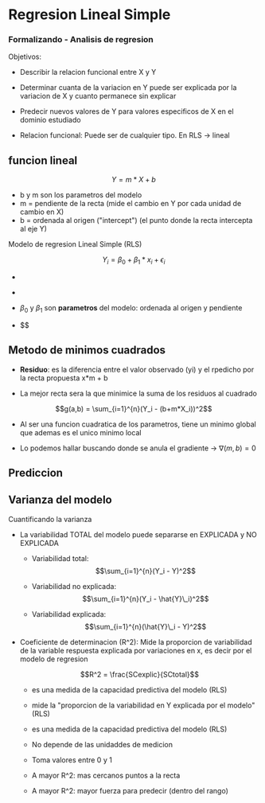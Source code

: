 # Regresion Lineal Simple

### Formalizando - Analisis de regresion

Objetivos:

- Describir la relacion funcional entre X y Y

- Determinar cuanta de la variacion en Y puede ser explicada por la variacion de X y cuanto permanece sin explicar

- Predecir nuevos valores de Y para valores especificos de X en el dominio estudiado

- Relacion funcional: Puede ser de cualquier tipo.
  En RLS -> lineal

## funcion lineal

$$
Y = m*X+b
$$

- b y m son los parametros del modelo
- m = pendiente de la recta (mide el cambio en Y por cada unidad de cambio en X)
- b = ordenada al origen ("intercept") (el punto donde la recta intercepta al eje Y)

Modelo de regresion Lineal Simple (RLS)

$$
Y_i = \beta_0 + \beta_1 * x_i + \epsilon_i
$$

- $$
  $$

- $$
  $$

- $\beta_0$ y $\beta_1$ son **parametros** del modelo: ordenada al origen y pendiente

- $$

## Metodo de minimos cuadrados

- **Residuo**: es la diferencia entre el valor observado (yi) y el rpedicho por la recta propuesta x\*m + b

- La mejor recta sera la que minimice la suma de los residuos al cuadrado

$$g(a,b) = \sum_{i=1}^{n}(Y_i - (b+m*X_i))^2$$

- Al ser una funcion cuadratica de los parametros, tiene un minimo global que ademas es el unico minimo local

- Lo podemos hallar buscando donde se anula el gradiente -> $\nabla(m,b) = 0$

## Prediccion

## Varianza del modelo

Cuantificando la varianza

- La variabilidad TOTAL del modelo puede separarse en EXPLICADA y NO EXPLICADA

  - Variabilidad total: $$\sum_{i=1}^{n}(Y_i - Y)^2$$

  - Variabilidad no explicada: $$\sum_{i=1}^{n}(Y_i - \hat{Y}\_i)^2$$

  - Variabilidad explicada: $$\sum_{i=1}^{n}(\hat{Y}\_i - Y)^2$$

- Coeficiente de determinacion (R^2): Mide la proporcion de variabilidad de la variable respuesta explicada por variaciones en x, es decir por el modelo de regresion

  $$R^2 = \frac{SCexplic}{SCtotal}$$

  - es una medida de la capacidad predictiva del modelo (RLS)

  - mide la "proporcion de la variabilidad en Y explicada por el modelo" (RLS)

  - es una medida de la capacidad predictiva del modelo (RLS)

  - No depende de las unidaddes de medicion

  - Toma valores entre 0 y 1

  - A mayor R^2: mas cercanos puntos a la recta

  - A mayor R^2: mayor fuerza para predecir (dentro del rango)
